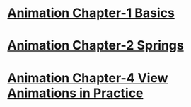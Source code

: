 # [Animation Chapter-1 Basics](https://github.com/byelaney/Swift-4.2-Guide/blob/master/Animations/Chap-1/README.md)

# [Animation Chapter-2 Springs](https://github.com/byelaney/Swift-4.2-Guide/blob/master/Animations/Chap-2/README.md)

# [Animation Chapter-4 View Animations in Practice](https://github.com/byelaney/Swift-4.2-Guide/blob/master/Animations/chap-4/README.md)
